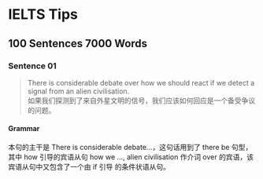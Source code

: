 # IELTS Tips

## 100 Sentences 7000 Words

### Sentence 01

>There is considerable debate over how we should react if we detect a signal from an alien civilisation.  
如果我们探测到了来自外星文明的信号，我们应该如何回应是一个备受争议的问题。

#### Grammar

本句的主干是 There is considerable debate...，这句话用到了 there be 句型，其中 how 引导的宾语从句 how we ..., alien civilisation 作介词 over 的宾语，该宾语从句中又包含了一个由 if 引导 的条件状语从句。
